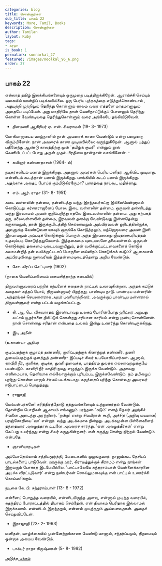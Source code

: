 ```yaml
---
categories: blog
title: சொன்னார்கள்
sub_title: பாகம் 22
keywords: More, Tamil, Books
description: சொன்னார்கள்
author: Tamilan
layout: Ruby
tags:
- சுரதா
is_book: 1
permalink: sonnarkal_27
featured: /images/noolkal_96_6.png
order: 27
---
```



## பாகம் 22

எல்லாத் தமிழ் இலக்கியங்களையும் ஒருமுறை படித்திருக்கிறேன். ஆராய்ச்சி செய்யும் வகையில் ஊன்றிப் படிக்கவில்லை. ஒரு பெரிய புத்தகத்தை எடுத்துக்கொண்டால் , அதுபற்றி முற்றிலும் தெரிந்து கொள்ளும் காலம் வரை எத்தனை மாதமானாலும் அதையே படிப்பேன். அது மாதிரியே தான் வெளிநாட்டுக்குப் போனலும் தெரிந்து கொள்ள வேண்டியதை தெரிந்துகொள்ளும் வரை அங்கேயே தங்கிவிடுவேன்.

  * தினமணி ஆசிரியர் ஏ. என். சிவராமன் (19- 3- 1973)

யோகியாருடைய வாழ்நாளில் நான் அவரைக் காண வேண்டும் என்று பலமுறை விரும்பினேன். நான் அவரைக் காண முடியவில்லை; வருந்துகிறேன். ஆனால் பத்துப் பதினைந்து ஆண்டு காலத்திற்கு முன் 'தமிழ்க் குமரி' என்னும் நூல் வெளியிடப்பட்டபோது அதன் முதல் பிரதியை நான்தான் வாங்கினேன். -

  * கவிஞர் கண்ணதாசன் (1964- ல்)

நடிகர்களிடம் பணம் இருக்கிறது. அதனால் அவர்கள் பெரிய மனிதர் ஆகிவிட முடியாது. என்னிடம் கூடத்தான் பணம் இருக்கிறது. பாங்கியில் கூடப் பணம் இருக்கிறது. அதற்காக அதைப் போய்க் கும்பிடுகிரறோமா? பணத்தை நாய்கூட மதிக்காது.

  * எம். ஆர். ராதா (31- 8- 1951)

கடை வள்ளலின் தன்மை, தன்னிடத்து வந்து இரந்தவர்கட்கு இல்லையென்னாமல் கொடுப்பது. கர்ணராஜனைப் போல. இடை வள்ளலின் தன்மை, ஒருவன் தன்னிடத்து வந்து இரவாமல் அவன் குறிப்பறிந்து ஈதலே இடைவள்ளலின் தன்மை. அது கற்பகத் தரு, கலைவள்ளலின் தன்மை, இரவலன் தனக்கு வேண்டுவது இன்னதென்று கருகாமலும், தான் இருக்குமிடத்திற் செல்லாமலும் அவ்விரவலன் ஓரிடத்திலிருக்க, அவனுக்கு வேண்டுவன யாவும் ஒருங்கே கொடுத்தலும், மற்றாெருவரை அவன் இனி இரவாமலும் அப்படிக் கொடுக்கும் பொருள் அந்த இரவலனது ஜீவதசைபரியத்தம் உதவும்படி கொடுத்தலுமேயாம். இத்தகைமை யுடையவனே தலைவள்ளல். ஒருவன் கொடுக்கும் தகைமை யுடையவனாயினும், தன் வலிக்குட்பட்டவைகளைக் கொடுக் கலாமன்றித் தன் வலிக்குட்படாப் பொருளை எவ்விதம் கொடுக்கக் கூடும்? ஆகையால் அப்பிரபுவினது ஐஸ்வரியம் இத்தன்மையுடைத்தென்று அறிய வேண்டும்.

  * சோ. வீரப்ப செட்டியார் (1902)

(நாகை வெளிப்பாளையம் சைவசித்தாந்த சபையில்)

திருவள்ளுவரைப் பற்றிக் கற்பனைக் கதைகள் நாட்டில் உலாவுகின்றன. அந்தக் கட்டுக் கதைகள் சுத்தப் பொய், திருவள்ளுவர் பிறந்தது, பாண்டிய நாடு. பாண்டிய மன்னரின் அந்தரங்கச் செயலாளராக அவர் பணியாற்றினர். அவருக்குப் பாண்டிய மன்னரால் திருவள்ளுவர் என்ற பட்டம் வழங்கப்பட்டது.

  * கி. ஆ. பெ. விசுவாாதம் இரண்டாவது உலகப் போரின்போது ஹிட்லர் அறுபது லட்சம் யூதர்களை தீயிட்டுக் கொன்றது சரியான காரியம் என்று முன்பு சொன்னேன். நான் சொன்னது சரிதான் என்பதை உலகம் இன்று உணர்ந்து கொண்டிருக்கிறது.

  * இடி அமீன்

(உகாண்டா அதிபர்

குடிப்பதற்குக் குழாய்த் தண்ணீர், குளிப்பதற்குக் கிணற்றுத் தண்ணீர், துணி துவைப்பதற்குக் குளத்துத் தண்ணீர்- இப்படிச் சிலர் உபயோகிப்பார்கள். ஆனால், காவிரி நீர், குளிக்க, குடிக்க, துணி துவைக்க, பாத்திரம் துலக்க எல்லாவற்றுக்குமே பயன்படும். காவிரி நீர் மாதிரி நமது எழுத்தும் இருக்க வேண்டும். அதாவது எளிமையாக, தெளிவாக எல்லோருக்கும் புரியும்படி இருக்கவேண்டும். நம் தமிழைப் புரிந்து கொள்ள யாரும் சிரமப் படக்கூடாது. கருத்தைப் புரிந்து கொள்வது அவரவர் ஈடுபாட்டைப் பொறுத்தது.

  * ராஜாஜி

மெய்யன்பர்களே! சரித்திரத்தோடு தத்துவங்களையும் உற்றுணர்தல் வேண்டும். தோன்றிய பொறிகள் ஆகாயம் எங்கணும் பரந்தன. ’சுடும்’ எனத் தேவர் அஞ்சிச் சிவனை அடைந்து அரற்றினர். ’நன்று’ என்று சிவபிரான் கூறி, அச்சித் (அறிவு மயமான) பரஞ்சோதியை ’வா’ என்றார். வந்து அடக்கமாக நின்றது. அடக்கமுள்ள பிள்ளைகளைத் தந்தைமார் அழைத்தால் உடனே அவரைச் சார்ந்து, ’ஏன் அழைத்தீர்கள்’ என்று கேட்பது உயர்ந்தது என்று சிலர் கருதுகின்றனர். என் கருத்து சென்று நிற்றல் வேண்டும் என்பதே.

  * ஞானியாரடிகள்

அப்போதெல்லாம் சத்தியமூர்த்தி, மேடைகளில் முழங்குவார். நானும்கூட தேசியப் பாடல்களைப் பாடுவேன். ஊருக்கு ஊர், கிராமத்துக்குக் கிராமம் என்று நாங்கள் இருவரும் போகாத இடமேயில்லை. 'பாட்டாலேயே சுந்தராம்பாள் வெள்ளைக்காரனை அடிச்சு விரட்டிடுவார்’ என்று நண்பர்கள் சொல்லுமளவுக்கு என் பாட்டில் உணர்ச்சி கொப்பளிக்கும்.

நடிகை கே. பி. சுந்தராம்பாள் (13- 8 - 1972)

என்னைப் பொறுத்த வரையில், என்னிடமிருந்த அளவு, என்னால் முடிந்த வரையில், சுதந்திரப் போராட்டத்தில் தியாகம் செய்தேன். என் தியாகம் பெரிதாக இல்லாமல் இருக்கலாம். என்னிடம் இருந்ததும், என்னல் முடிந்ததும் அவ்வளவுதான். அதைச் செய்துவிட்டேன்.

  * இராஜாஜி (23- 2- 1963)

மனிதன், வாழ்க்கையில் முன்னேற்றங்காண வேண்டு மானால், சந்தர்ப்பமும், திறமையும் ஒன்றாக அமைய வேண்டும்.

  * டாக்டர் ராதா கிருஷ்ணன் (5- 8- 1962)

[அடுத்த பக்கம்](sonnarkal_28)